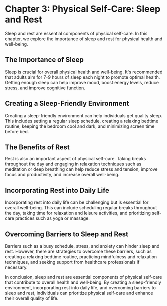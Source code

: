 Chapter 3: Physical Self-Care: Sleep and Rest
=============================================

Sleep and rest are essential components of physical self-care. In this chapter, we explore the importance of sleep and rest for physical health and well-being.

The Importance of Sleep
-----------------------

Sleep is crucial for overall physical health and well-being. It's recommended that adults aim for 7-9 hours of sleep each night to promote optimal health. Getting enough sleep can help improve mood, boost energy levels, reduce stress, and improve cognitive function.

Creating a Sleep-Friendly Environment
-------------------------------------

Creating a sleep-friendly environment can help individuals get quality sleep. This includes setting a regular sleep schedule, creating a relaxing bedtime routine, keeping the bedroom cool and dark, and minimizing screen time before bed.

The Benefits of Rest
--------------------

Rest is also an important aspect of physical self-care. Taking breaks throughout the day and engaging in relaxation techniques such as meditation or deep breathing can help reduce stress and tension, improve focus and productivity, and increase overall well-being.

Incorporating Rest into Daily Life
----------------------------------

Incorporating rest into daily life can be challenging but is essential for overall well-being. This can include scheduling regular breaks throughout the day, taking time for relaxation and leisure activities, and prioritizing self-care practices such as yoga or massage.

Overcoming Barriers to Sleep and Rest
-------------------------------------

Barriers such as a busy schedule, stress, and anxiety can hinder sleep and rest. However, there are strategies to overcome these barriers, such as creating a relaxing bedtime routine, practicing mindfulness and relaxation techniques, and seeking support from healthcare professionals if necessary.

In conclusion, sleep and rest are essential components of physical self-care that contribute to overall health and well-being. By creating a sleep-friendly environment, incorporating rest into daily life, and overcoming barriers to sleep and rest, individuals can prioritize physical self-care and enhance their overall quality of life.
